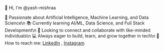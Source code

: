 👋 Hi, I'm @yash-mishraa

🤖 Passionate about Artificial Intelligence, Machine Learning, and Data Science\n
📚 Currently learning AI/ML, Data Science, and Full Stack Development\n 
🤝 Looking to connect and collaborate with like-minded individuals\n
💻 Always eager to build, learn, and grow together in tech\n
💬 How to reach me: [LinkedIn](https://www.linkedin.com/in/yash-mishra-700b2333b) , [Instagram](https://www.instagram.com/yashcantsee?igsh=ZjFvbW9tYjhjMnNn)
